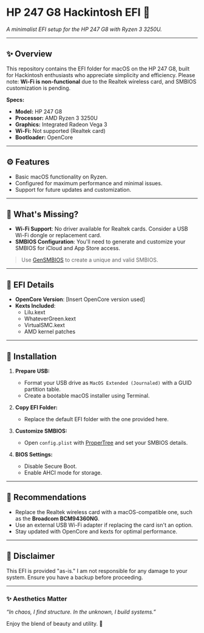 # HP 247 G8 Hackintosh EFI 🌸  
_A minimalist EFI setup for the HP 247 G8 with Ryzen 3 3250U._

---

## ✨ Overview  
This repository contains the EFI folder for macOS on the HP 247 G8, built for Hackintosh enthusiasts who appreciate simplicity and efficiency. Please note: **Wi-Fi is non-functional** due to the Realtek wireless card, and SMBIOS customization is pending.  

**Specs:**  
- **Model:** HP 247 G8  
- **Processor:** AMD Ryzen 3 3250U  
- **Graphics:** Integrated Radeon Vega 3  
- **Wi-Fi:** Not supported (Realtek card)  
- **Bootloader:** OpenCore  

---

## ⚙️ Features  
- Basic macOS functionality on Ryzen.  
- Configured for maximum performance and minimal issues.  
- Support for future updates and customization.  

---

## 🚧 What's Missing?  
- **Wi-Fi Support**: No driver available for Realtek cards. Consider a USB Wi-Fi dongle or replacement card.  
- **SMBIOS Configuration**: You'll need to generate and customize your SMBIOS for iCloud and App Store access.  

> Use [GenSMBIOS](https://github.com/corpnewt/GenSMBIOS) to create a unique and valid SMBIOS.  

---

## 📂 EFI Details  
- **OpenCore Version**: [Insert OpenCore version used]  
- **Kexts Included**:  
  - Lilu.kext  
  - WhateverGreen.kext  
  - VirtualSMC.kext  
  - AMD kernel patches  

---

## 🔧 Installation  

1. **Prepare USB:**  
   - Format your USB drive as `MacOS Extended (Journaled)` with a GUID partition table.  
   - Create a bootable macOS installer using Terminal.  

2. **Copy EFI Folder:**  
   - Replace the default EFI folder with the one provided here.  

3. **Customize SMBIOS:**  
   - Open `config.plist` with [ProperTree](https://github.com/corpnewt/ProperTree) and set your SMBIOS details.  

4. **BIOS Settings:**  
   - Disable Secure Boot.  
   - Enable AHCI mode for storage.  

---

## 🌸 Recommendations  

- Replace the Realtek wireless card with a macOS-compatible one, such as the **Broadcom BCM94360NG**.  
- Use an external USB Wi-Fi adapter if replacing the card isn't an option.  
- Stay updated with OpenCore and kexts for optimal performance.  

---

## 🖤 Disclaimer  
This EFI is provided "as-is." I am not responsible for any damage to your system. Ensure you have a backup before proceeding.  

---

### ✨ Aesthetics Matter  
_“In chaos, I find structure. In the unknown, I build systems.”_  

Enjoy the blend of beauty and utility. 🌌  
